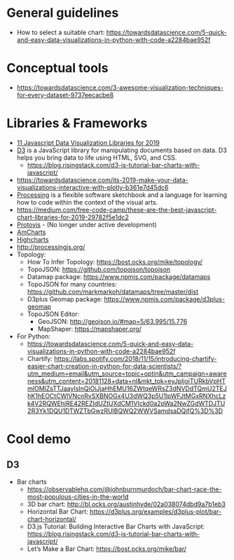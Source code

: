 # General guidelines
- How to select a suitable chart: https://towardsdatascience.com/5-quick-and-easy-data-visualizations-in-python-with-code-a2284bae952f

# Conceptual tools
- https://towardsdatascience.com/3-awesome-visualization-techniques-for-every-dataset-9737eecacbe8

# Libraries & Frameworks
- [11 Javascript Data Visualization Libraries for 2019](https://blog.bitsrc.io/11-javascript-charts-and-data-visualization-libraries-for-2018-f01a283a5727)
- [D3](https://d3js.org) is a JavaScript library for manipulating documents based on data. D3 helps you bring data to life using HTML, SVG, and CSS.
    + https://blog.risingstack.com/d3-js-tutorial-bar-charts-with-javascript/
- https://towardsdatascience.com/its-2019-make-your-data-visualizations-interactive-with-plotly-b361e7d45dc6
- [Processing](https://processing.org/) is a flexible software sketchbook and a language for learning how to code within the context of the visual arts.
- https://medium.com/free-code-camp/these-are-the-best-javascript-chart-libraries-for-2019-29782f5e1dc2
- [Protovis](https://mbostock.github.io/protovis/) - (No longer under active development)
- [AmCharts](https://www.amcharts.com)
- [Highcharts](https://www.highcharts.com/)
- http://processingjs.org/
- Topology:
    + How To Infer Topology: https://bost.ocks.org/mike/topology/
    + TopoJSON: https://github.com/topojson/topojson
    + Datamap package: https://www.npmjs.com/package/datamaps
    + TopoJSON for many countries: https://github.com/markmarkoh/datamaps/tree/master/dist
    + D3plus Geomap package: https://www.npmjs.com/package/d3plus-geomap
    + TopoJSON Editor: 
        + GeoJSON: http://geojson.io/#map=5/63.995/15.776
        + MapShaper: https://mapshaper.org/
- For Python:
    + https://towardsdatascience.com/5-quick-and-easy-data-visualizations-in-python-with-code-a2284bae952f
    + Chartify: https://labs.spotify.com/2018/11/15/introducing-chartify-easier-chart-creation-in-python-for-data-scientists/?utm_medium=email&utm_source=topic+optin&utm_campaign=awareness&utm_content=20181128+data+nl&mkt_tok=eyJpIjoiTURkbVpHTmlOMlZsTTJaayIsInQiOiJjaHhEMU16ZWtqeWRsZ3dNVDdTQmU2TEJhK1hEOCtCWlVNcnRvSXBNOGx4U3dWQ3p5U1lpWFJtMGxRNXhcLzk4V2RQWEhjRE42REZIdUZtUXdCM1VIckd0a2pWa2NwZGdWTDJTU2R3Yk1DQU1DTWZTbGwzRUlBQWQ2WWVSamdsaDQifQ%3D%3D

# Cool demo
## D3
- Bar charts
    + https://observablehq.com/@johnburnmurdoch/bar-chart-race-the-most-populous-cities-in-the-world
    + 3D bar chart: http://bl.ocks.org/austinhyde/02a038074dbd9a7b1eb3
    + Horizontal Bar Chart: https://d3plus.org/examples/d3plus-plot/bar-chart-horizontal/
    + D3.js Tutorial: Building Interactive Bar Charts with JavaScript: https://blog.risingstack.com/d3-js-tutorial-bar-charts-with-javascript/
    + Let’s Make a Bar Chart: https://bost.ocks.org/mike/bar/
